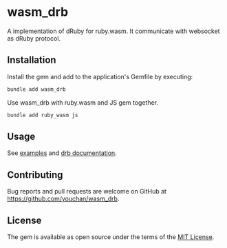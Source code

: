 # wasm_drb

A implementation of dRuby for ruby.wasm. It communicate with websocket as dRuby protocol.

## Installation

Install the gem and add to the application's Gemfile by executing:

```bash
bundle add wasm_drb
```

Use wasm_drb with ruby.wasm and JS gem together.

```bash
bundle add ruby_wasm js
```

## Usage

See [examples](examples/) and [drb documentation](https://docs.ruby-lang.org/en/3.3/DRb.html).

## Contributing

Bug reports and pull requests are welcome on GitHub at https://github.com/youchan/wasm_drb.

## License

The gem is available as open source under the terms of the [MIT License](https://opensource.org/licenses/MIT).
